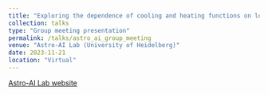 ```yaml
---
title: "Exploring the dependence of cooling and heating functions on local radiation fields with machine learning"
collection: talks
type: "Group meeting presentation"
permalink: /talks/astro_ai_group_meeting
venue: "Astro-AI Lab (University of Heidelberg)"
date: 2023-11-21
location: "Virtual"
---
```


<a href = 'https://astroai-lab.de/'>Astro-AI Lab website</a>
